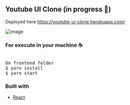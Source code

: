 ## Youtube UI Clone (in progress 🚧)

Deployed here https://youtube-ui-clone.herokuapp.com/

![image](https://user-images.githubusercontent.com/28275815/108933639-44ce3200-762a-11eb-963d-47d5dd705691.jpeg)

### For execute in your machine ☕
<pre>

On frontend folder
$ yarn install
$ yarn start
</pre>

### Built with
<ul>
  <li><a href="https://reactjs.org/">React</a></li>
<ul>

